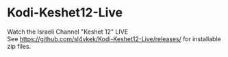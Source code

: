 # Kodi-Keshet12-Live
Watch the Israeli Channel "Keshet 12" LIVE <br />
See https://github.com/sl4vkek/Kodi-Keshet12-Live/releases/ for installable zip files.
